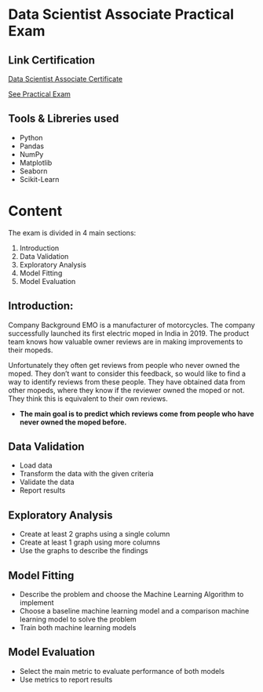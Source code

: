 # Data Scientist Associate Practical Exam
## Link Certification
[Data Scientist Associate Certificate](https://www.datacamp.com/certificate/DSA0018161629833)

[See Practical Exam](https://github.com/roberdd/Data_Scientist_Associate_Test/blob/main/notebook.ipynb)

## Tools & Libreries used
- Python
- Pandas
- NumPy
- Matplotlib
- Seaborn
- Scikit-Learn

# Content
The exam is divided in 4 main sections:
1. Introduction
2. Data Validation
3. Exploratory Analysis
4. Model Fitting
5. Model Evaluation


## Introduction:
Company Background
EMO is a manufacturer of motorcycles. The company successfully launched its first electric moped in India in 2019. The product team knows how valuable owner reviews are in making improvements to their mopeds.

Unfortunately they often get reviews from people who never owned the moped. They don’t want to consider this feedback, so would like to find a way to identify reviews from these people. They have obtained data from other mopeds, where they know if the reviewer owned the moped or not. They think this is equivalent to their own reviews.

- **The main goal is to predict which reviews come from people who have never owned the moped before.**

## Data Validation
- Load data
- Transform the data with the given criteria
- Validate the data
- Report results

## Exploratory Analysis
- Create at least 2 graphs using a single column
- Create at least 1 graph using more columns
- Use the graphs to describe the findings

## Model Fitting
- Describe the problem and choose the Machine Learning Algorithm to implement
- Choose a baseline machine learning model and a comparison machine learning model to solve the problem
- Train both machine learning models

## Model Evaluation
- Select the main metric to evaluate performance of both models
- Use metrics to report results